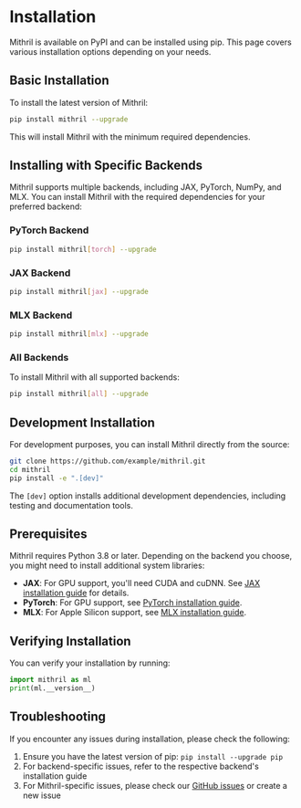 # Installation

Mithril is available on PyPI and can be installed using pip. This page covers various installation options depending on your needs.

## Basic Installation

To install the latest version of Mithril:

```bash
pip install mithril --upgrade
```

This will install Mithril with the minimum required dependencies.

## Installing with Specific Backends

Mithril supports multiple backends, including JAX, PyTorch, NumPy, and MLX. You can install Mithril with the required dependencies for your preferred backend:

### PyTorch Backend

```bash
pip install mithril[torch] --upgrade
```

### JAX Backend

```bash
pip install mithril[jax] --upgrade
```

### MLX Backend

```bash
pip install mithril[mlx] --upgrade
```

### All Backends

To install Mithril with all supported backends:

```bash
pip install mithril[all] --upgrade
```

## Development Installation

For development purposes, you can install Mithril directly from the source:

```bash
git clone https://github.com/example/mithril.git
cd mithril
pip install -e ".[dev]"
```

The `[dev]` option installs additional development dependencies, including testing and documentation tools.

## Prerequisites

Mithril requires Python 3.8 or later. Depending on the backend you choose, you might need to install additional system libraries:

- **JAX**: For GPU support, you'll need CUDA and cuDNN. See [JAX installation guide](https://github.com/google/jax#installation) for details.
- **PyTorch**: For GPU support, see [PyTorch installation guide](https://pytorch.org/get-started/locally/).
- **MLX**: For Apple Silicon support, see [MLX installation guide](https://ml-explore.github.io/mlx/build/html/install.html).

## Verifying Installation

You can verify your installation by running:

```python
import mithril as ml
print(ml.__version__)
```

## Troubleshooting

If you encounter any issues during installation, please check the following:

1. Ensure you have the latest version of pip: `pip install --upgrade pip`
2. For backend-specific issues, refer to the respective backend's installation guide
3. For Mithril-specific issues, please check our [GitHub issues](https://github.com/example/mithril/issues) or create a new issue